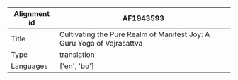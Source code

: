 |Alignment id | AF1943593
| --- | --- 
|Title | Cultivating the Pure Realm of Manifest Joy: A Guru Yoga of Vajrasattva 
|Type | translation
|Languages | ['en', 'bo']